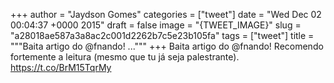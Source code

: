 
+++
author = "Jaydson Gomes"
categories = ["tweet"]
date = "Wed Dec 02 00:04:37 +0000 2015"
draft = false
image = "{TWEET_IMAGE}"
slug = "a28018ae587a3a8ac2c001d2262b7c5e23b105fa"
tags = ["tweet"]
title = """Baita artigo do @fnando! ..."""
+++
Baita artigo do @fnando! Recomendo fortemente a leitura (mesmo que tu já seja palestrante). https://t.co/BrM15TqrMy
